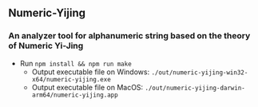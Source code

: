 ## Numeric-Yijing
### An analyzer tool for alphanumeric string based on the theory of Numeric Yi-Jing
  - Run `npm install && npm run make`
    - Output executable file on Windows: `./out/numeric-yijing-win32-x64/numeric-yijing.exe`
    - Output executable file on MacOS: `./out/numeric-yijing-darwin-arm64/numeric-yijing.app`
